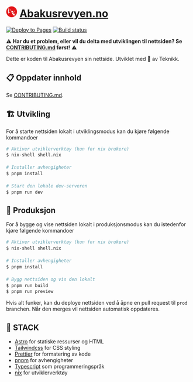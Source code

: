 # <img src="./src/images/revy-logo.webp" width="30px" /> [Abakusrevyen.no](https://abakusrevyen.no/)

[![Deploy to Pages](https://github.com/abakus-ntnu/abakusrevyen/actions/workflows/deploy.yml/badge.svg?branch=prod)](https://github.com/abakus-ntnu/abakusrevyen/actions/workflows/deploy.yml)
[![Build status](https://github.com/abakus-ntnu/abakusrevyen/actions/workflows/build.yml/badge.svg?branch=main)](https://github.com/abakus-ntnu/abakusrevyen/actions/workflows/build.yml)

⚠️ **Har du et problem, eller vil du delta med utviklingen til nettsiden? Se [CONTRIBUTING.md](CONTRIBUTING.md) først!** ⚠️

Dette er koden til Abakusrevyen sin nettside. Utviklet med 🌯 av Teknikk.

## 📋 Oppdater innhold

Se [CONTRIBUTING.md](CONTRIBUTING.md).

## 🏗️ Utvikling

For å starte nettsiden lokalt i utviklingsmodus kan du kjøre følgende kommandoer

```sh
# Aktiver utviklerverktøy (kun for nix brukere)
$ nix-shell shell.nix

# Installer avhengigheter
$ pnpm install

# Start den lokale dev-serveren
$ pnpm run dev
```

## 👔 Produksjon

For å bygge og vise nettsiden lokalt i produksjonsmodus kan du istedenfor kjøre følgende kommandoer

```sh
# Aktiver utviklerverktøy (kun for nix brukere)
$ nix-shell shell.nix

# Installer avhengigheter
$ pnpm install

# Bygg nettsiden og vis den lokalt
$ pnpm run build
$ pnpm run preview
```

Hvis alt funker, kan du deploye nettsiden ved å åpne en pull request til `prod` branchen. Når den merges vil nettsiden automatisk oppdateres.

## 🔋 STACK

- [Astro](astro.build) for statiske ressurser og HTML
- [Tailwindcss](tailwindcss.com) for CSS styling
- [Prettier](prettier.io) for formatering av kode
- [pnpm](pnpm.io) for avhengigheter
- [Typescript](typescriptlang.org) som programmeringspråk
- [nix](https://nixos.org/) for utviklerverktøy

